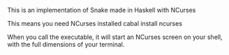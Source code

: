 This is an implementation of Snake made in Haskell with NCurses

This means you need NCurses installed
    cabal install ncurses

When you call the executable, it will start an NCurses screen on your shell, with the full dimensions of your terminal.
